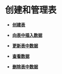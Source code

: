 # 创建和管理表<a name="ZH-CN_TOPIC_0242370184"></a>

-   **[创建表](创建表.md)**

-   **[向表中插入数据](向表中插入数据.md)**

-   **[更新表中数据](更新表中数据.md)**

-   **[查看数据](查看数据.md)**

-   **[删除表中数据](删除表中数据.md)**
